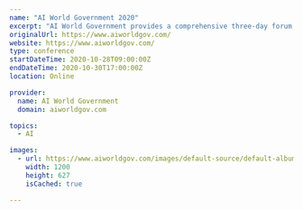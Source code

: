 ```yaml
---
name: "AI World Government 2020"
excerpt: "AI World Government provides a comprehensive three-day forum to educate and inform public sector agencies on proven strategies and tactics to successfully deploy AI and cognitive technologies. With AI technology at the forefront of our everyday lives, there are significant efforts already underway by federal agencies to deploy and integrate data-driven government services."
originalUrl: https://www.aiworldgov.com/
website: https://www.aiworldgov.com/
type: conference
startDateTime: 2020-10-28T09:00:00Z
endDateTime: 2020-10-30T17:00:00Z
location: Online

provider:
  name: AI World Government
  domain: aiworldgov.com

topics:
  - AI

images:
  - url: https://www.aiworldgov.com/images/default-source/default-album/aigv_og_1200x627.png?sfvrsn=a660b31b_0
    width: 1200
    height: 627
    isCached: true

---
```


